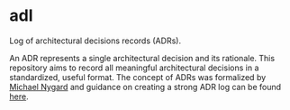 # adl
Log of architectural decisions records (ADRs).

An ADR represents a single architectural decision and its rationale. This repository aims to record all meaningful architectural decisions in a standardized, useful format. The concept of ADRs was formalized by [Michael Nygard](https://www.michaelnygard.com/) and guidance on creating a strong ADR log can be found [here](https://github.com/joelparkerhenderson/architecture-decision-record).
